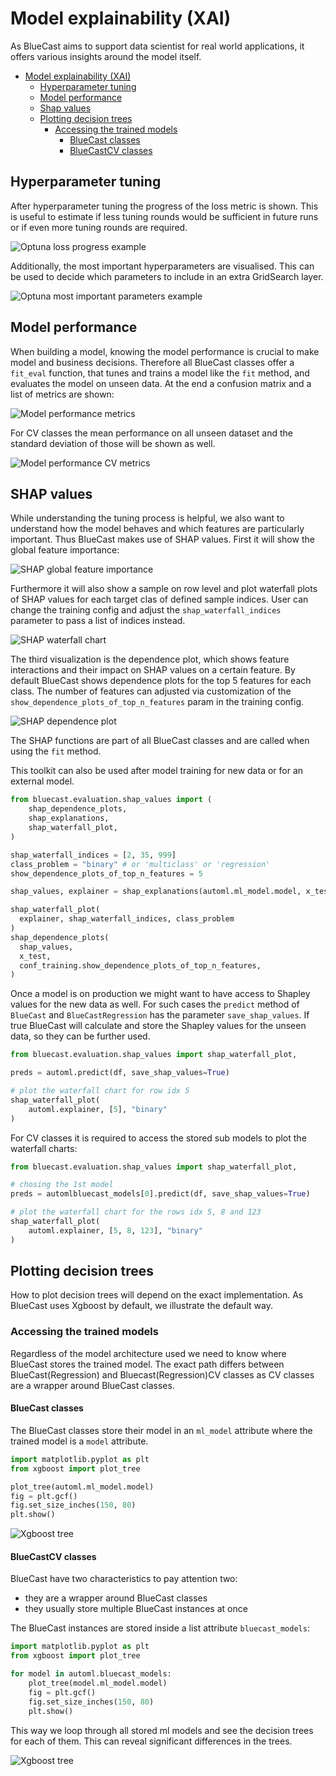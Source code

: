 # Model explainability (XAI)

As BlueCast aims to support data scientist for real world applications,
it offers various insights around the model itself.

<!-- toc -->

* [Model explainability (XAI)](#model-explainability-xai)
  * [Hyperparameter tuning](#hyperparameter-tuning)
  * [Model performance](#model-performance)
  * [Shap values](#shap-values)
  * [Plotting decision trees](#plotting-decision-trees)
      * [Accessing the trained models](#accessing-the-trained-models)
          * [BlueCast classes](#bluecast-classes)
          * [BlueCastCV classes](#bluecastcv-classes)

<!-- tocstop -->

## Hyperparameter tuning

After hyperparameter tuning the progress of the loss metric is shown.
This is useful to estimate if less tuning rounds would be sufficient
in future runs or if even more tuning rounds are required.

![Optuna loss progress example](optuna_loss_progress.png)

Additionally, the most important hyperparameters are visualised. This can
be used to decide which parameters to include in an extra GridSearch layer.

![Optuna most important parameters example](optuna_most_important_parameters.png)

## Model performance

When building a model, knowing the model performance is crucial to make model
and business decisions. Therefore all BlueCast classes offer a `fit_eval` function,
that tunes and trains a model like the `fit` method, and evaluates the model
on unseen data. At the end a confusion matrix and a list of metrics are shown:

![Model performance metrics](model_performance.png)

For CV classes the mean performance on all unseen dataset and the standard
deviation of those will be shown as well.

![Model performance CV metrics](model_performance_cv.png)

## SHAP values

While understanding the tuning process is helpful, we also want to understand
how the model behaves and which features are particularly important. Thus
BlueCast makes use of SHAP values. First it will show the global feature importance:

![SHAP global feature importance](shap_global_importance.png)

Furthermore it will also show a sample on row level and plot waterfall plots of
SHAP values for each target clas of defined sample indices. User can change the
training config and adjust the `shap_waterfall_indices` parameter to pass a list
of indices instead.

![SHAP waterfall chart](shap_waterfall_chart.png)

The third visualization is the dependence plot, which shows feature interactions
and their impact on SHAP values on a certain feature. By default BlueCast shows
dependence plots for the top 5 features for each class. The number of features
can adjusted via customization of the `show_dependence_plots_of_top_n_features`
param in the training config.

![SHAP dependence plot](shap_dependence_plot.png)

The SHAP functions are part of all BlueCast classes and are called when using
the `fit` method.

This toolkit can also be used after model training for new data or for an external
model.

```python
from bluecast.evaluation.shap_values import (
    shap_dependence_plots,
    shap_explanations,
    shap_waterfall_plot,
)

shap_waterfall_indices = [2, 35, 999]
class_problem = "binary" # or 'multiclass' or 'regression'
show_dependence_plots_of_top_n_features = 5

shap_values, explainer = shap_explanations(automl.ml_model.model, x_test)

shap_waterfall_plot(
  explainer, shap_waterfall_indices, class_problem
)
shap_dependence_plots(
  shap_values,
  x_test,
  conf_training.show_dependence_plots_of_top_n_features,
)
```

Once a model is on production we might want to have access to Shapley values
for the new data as well. For such cases the `predict` method of `BlueCast`
and `BlueCastRegression` has the parameter `save_shap_values`. If true BlueCast
will calculate and store the Shapley values for the unseen data, so they can be
further used.

```python
from bluecast.evaluation.shap_values import shap_waterfall_plot,

preds = automl.predict(df, save_shap_values=True)

# plot the waterfall chart for row idx 5
shap_waterfall_plot(
    automl.explainer, [5], "binary"
)
```

For CV classes it is required to access the stored sub models to plot the
waterfall charts:

```python
from bluecast.evaluation.shap_values import shap_waterfall_plot,

# chosing the 1st model
preds = automlbluecast_models[0].predict(df, save_shap_values=True)

# plot the waterfall chart for the rows idx 5, 8 and 123
shap_waterfall_plot(
    automl.explainer, [5, 8, 123], "binary"
)
```

## Plotting decision trees

How to plot decision trees will depend on the exact implementation. As BlueCast
uses Xgboost by default, we illustrate the default way.

### Accessing the trained models

Regardless of the model architecture used we need to know where BlueCast stores
the trained model. The exact path differs between BlueCast(Regression) and
Bluecast(Regression)CV classes as CV classes are a wrapper around BlueCast classes.

#### BlueCast classes

The BlueCast classes store their model in an `ml_model` attribute where the trained
model is a `model` attribute.

```python
import matplotlib.pyplot as plt
from xgboost import plot_tree

plot_tree(automl.ml_model.model)
fig = plt.gcf()
fig.set_size_inches(150, 80)
plt.show()
```

![Xgboost tree](xgboost_tree.png)

#### BlueCastCV classes

BlueCast have two characteristics to pay attention two:

* they are a wrapper around BlueCast classes
* they usually store multiple BlueCast instances at once

The BlueCast instances are stored inside a list attribute `bluecast_models`:

```python
import matplotlib.pyplot as plt
from xgboost import plot_tree

for model in automl.bluecast_models:
    plot_tree(model.ml_model.model)
    fig = plt.gcf()
    fig.set_size_inches(150, 80)
    plt.show()
```

This way we loop through all stored ml models and see the decision trees for each
of them. This can reveal significant differences in the trees.

![Xgboost tree](xgboost_multi_tree.png)
